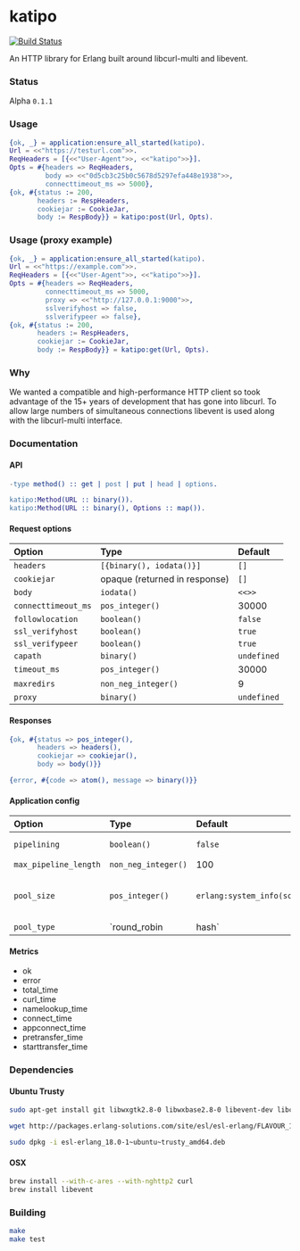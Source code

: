 katipo
=====

[![Build Status][travis_ci_image]][travis_ci]

An HTTP library for Erlang built around libcurl-multi and libevent.

### Status

Alpha `0.1.1`

### Usage

```erlang
{ok, _} = application:ensure_all_started(katipo).
Url = <<"https://testurl.com">>.
ReqHeaders = [{<<"User-Agent">>, <<"katipo">>}].
Opts = #{headers => ReqHeaders,
         body => <<"0d5cb3c25b0c5678d5297efa448e1938">>,
         connecttimeout_ms => 5000},
{ok, #{status := 200,
       headers := RespHeaders,
       cookiejar := CookieJar,
       body := RespBody}} = katipo:post(Url, Opts).
```

### Usage (proxy example)

```erlang
{ok, _} = application:ensure_all_started(katipo).
Url = <<"https://example.com">>.
ReqHeaders = [{<<"User-Agent">>, <<"katipo">>}].
Opts = #{headers => ReqHeaders,
         connecttimeout_ms => 5000,
         proxy => <<"http://127.0.0.1:9000">>,
         sslverifyhost => false,
         sslverifypeer => false},
{ok, #{status := 200,
       headers := RespHeaders,
       cookiejar := CookieJar,
       body := RespBody}} = katipo:get(Url, Opts).
```

### Why

We wanted a compatible and high-performance HTTP client so took
advantage of the 15+ years of development that has gone into libcurl.
To allow large numbers of simultaneous connections libevent is used
along with the libcurl-multi interface.

### Documentation

#### API

```erlang
-type method() :: get | post | put | head | options.

katipo:Method(URL :: binary()).
katipo:Method(URL :: binary(), Options :: map()).

```

#### Request options

| Option              | Type                            | Default           |
|:--------------------|:------------------------------- |:----------------- |
| `headers`           | `[{binary(), iodata()}]`        | `[]`              |
| `cookiejar`         | opaque (returned in response)   | `[]`              |
| `body`              | `iodata()`                      | `<<>>`            |
| `connecttimeout_ms` | `pos_integer()`                 | 30000             |
| `followlocation`    | `boolean()`                     | `false`           |
| `ssl_verifyhost`    | `boolean()`                     | `true`            |
| `ssl_verifypeer`    | `boolean()`                     | `true`            |
| `capath`            | `binary()`                      | `undefined`       |
| `timeout_ms`        | `pos_integer()`                 | 30000             |
| `maxredirs`         | `non_neg_integer()`             | 9                 |
| `proxy`             | `binary()`                      | `undefined`       |

#### Responses

```erlang
{ok, #{status => pos_integer(),
       headers => headers(),
       cookiejar => cookiejar(),
       body => body()}}

{error, #{code => atom(), message => binary()}}
```

#### Application config

| Option                | Type                 | Default           | Note                                   |
|:----------------------|:---------------------|:----------------- |----------------------------------------|
| `pipelining`          | `boolean()`          | `false`           | HTTP pipelining                        |
| `max_pipeline_length` | `non_neg_integer()`  | 100               |                                        |
| `pool_size`           | `pos_integer()`      | `erlang:system_info(schedulers)`     | Typically one port executable per core |
| `pool_type`           | `round_robin | hash` | `round_robin`     | Hash is potentially useful when pipelining |

#### Metrics

* ok
* error
* total_time
* curl_time
* namelookup_time
* connect_time
* appconnect_time
* pretransfer_time
* starttransfer_time

### Dependencies

#### Ubuntu Trusty

```sh
sudo apt-get install git libwxgtk2.8-0 libwxbase2.8-0 libevent-dev libcurl4-openssl-dev libcurl4-openssl-dev

wget http://packages.erlang-solutions.com/site/esl/esl-erlang/FLAVOUR_1_esl/esl-erlang_18.0-1~ubuntu~trusty_amd64.deb

sudo dpkg -i esl-erlang_18.0-1~ubuntu~trusty_amd64.deb
```

#### OSX

```sh
brew install --with-c-ares --with-nghttp2 curl
brew install libevent
```

### Building

```sh
make
make test
```

[travis_ci]: https://travis-ci.org/puzza007/katipo
[travis_ci_image]: https://travis-ci.org/puzza007/katipo.png

